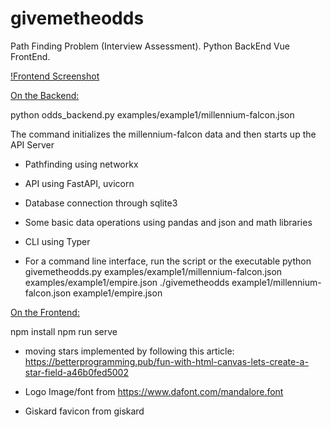 # givemetheodds
 Path Finding Problem (Interview Assessment). Python BackEnd Vue FrontEnd.


 [!Frontend Screenshot](https://raw.githubusercontent.com/HardikSangwan/givemetheodds/main/backend/resources/Frontend_Screenshot.jpg)

<ins>On the Backend:</ins>

python odds_backend.py examples/example1/millennium-falcon.json

The command initializes the millennium-falcon data and then starts up the API Server

- Pathfinding using networkx
- API using FastAPI, uvicorn
- Database connection through sqlite3
- Some basic data operations using pandas and json and math libraries
- CLI using Typer

- For a command line interface, run the script or the executable
python givemetheodds.py examples/example1/millennium-falcon.json examples/example1/empire.json
./givemetheodds example1/millennium-falcon.json example1/empire.json

<ins>On the Frontend:</ins>

npm install
npm run serve

- moving stars implemented by following this article: https://betterprogramming.pub/fun-with-html-canvas-lets-create-a-star-field-a46b0fed5002

- Logo Image/font from https://www.dafont.com/mandalore.font

- Giskard favicon from giskard